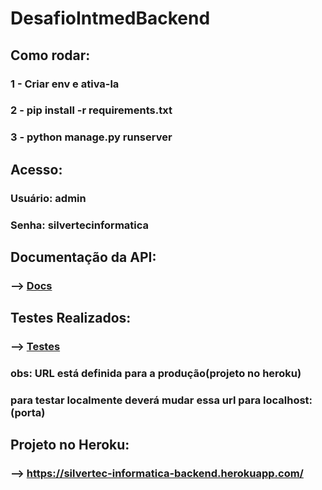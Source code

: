 # DesafioIntmedBackend

## Como rodar:
 ### 1 - Criar env e ativa-la
 ### 2 - pip install -r requirements.txt
 ### 3 - python manage.py runserver


## Acesso:
 ### Usuário: admin
 ### Senha:  silvertecinformatica
 
 
## Documentação da API:
  ###   --> [Docs](https://github.com/13arturbruno/DesafioIntmedBackend/blob/master/DOCS)


## Testes Realizados:
 ###   --> [Testes](https://github.com/13ArturBruno/DesafioIntmedBackend/blob/master/orders/tests.py)
 ### obs: URL está definida para a produção(projeto no heroku)
 ###   para testar localmente deverá mudar essa url para localhost:(porta)
 
 
## Projeto no Heroku:
### --> https://silvertec-informatica-backend.herokuapp.com/

